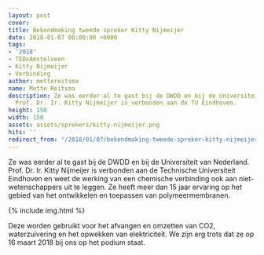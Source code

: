 ```yaml
---
layout: post
cover:
title: Bekendmaking tweede spreker Kitty Nijmeijer
date: 2018-01-07 00:00:00 +0000
tags:
- '2018'
- TEDxAmstelveen
- Kitty Nijmeijer
- Verbinding
author: mettereitsma
name: Mette Reitsma
description: Ze was eerder al te gast bij de DWDD en bij de Universiteit van Nederland.
  Prof. Dr. Ir. Kitty Nijmeijer is verbonden aan de TU Eindhoven.
height: 150
width: 150
assets: assets/sprekers/kitty-nijmeijer.png
hits: ''
redirect_from: "/2018/01/07/bekendmaking-tweede-spreker-kitty-nijmeijer/"
---
```


Ze was eerder al te gast bij de DWDD en bij de Universiteit van Nederland. Prof. Dr. Ir. Kitty Nijmeijer is verbonden aan de Technische Universiteit Eindhoven en weet de werking van een chemische verbinding ook aan niet-wetenschappers uit te leggen. Ze heeft meer dan 15 jaar ervaring op het gebied van het ontwikkelen en toepassen van polymeermembranen.

{% include img.html %}

Deze worden gebruikt voor het afvangen en omzetten van CO2, waterzuivering en het opwekken van elektriciteit. We zijn erg trots dat ze op 16 maart 2018 bij ons op het podium staat.
